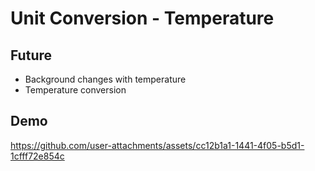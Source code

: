 # Unit Conversion - Temperature

## Future
- Background changes with temperature
- Temperature conversion

## Demo

https://github.com/user-attachments/assets/cc12b1a1-1441-4f05-b5d1-1cfff72e854c

